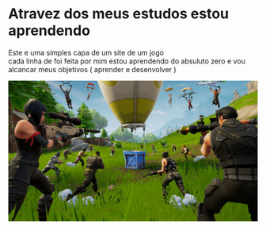 <h1> Atravez dos meus estudos  estou aprendendo </h1>
<p> Este e uma simples capa de um site  de um jogo <br> cada linha de foi feita por mim  estou aprendendo do absuluto zero e vou alcancar meus objetivos ( aprender e desenvolver ) </p>
<img src="https://github.com/miguelpedreira/jogo/blob/main/img/fortnite-700x394.jpg?raw=true">
